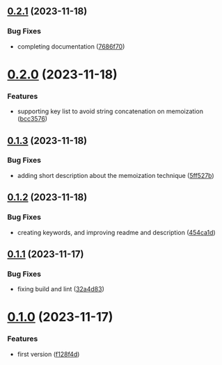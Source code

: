 ## [0.2.1](https://github.com/codibre/nodejs-generic-memoizer/compare/v0.2.0...v0.2.1) (2023-11-18)


### Bug Fixes

* completing documentation ([7686f70](https://github.com/codibre/nodejs-generic-memoizer/commit/7686f707eaacf05bc2a9ecfedc9ecdb97ef8ca8c))

# [0.2.0](https://github.com/codibre/nodejs-generic-memoizer/compare/v0.1.3...v0.2.0) (2023-11-18)


### Features

* supporting key list to avoid string concatenation on memoization ([bcc3576](https://github.com/codibre/nodejs-generic-memoizer/commit/bcc357610e78a1987b02328bc2862e63ce7b55c3))

## [0.1.3](https://github.com/codibre/nodejs-generic-memoizer/compare/v0.1.2...v0.1.3) (2023-11-18)


### Bug Fixes

* adding short description about the memoization technique ([5ff527b](https://github.com/codibre/nodejs-generic-memoizer/commit/5ff527b4c9318ee4304828869428465736577d59))

## [0.1.2](https://github.com/codibre/nodejs-generic-memoizer/compare/v0.1.1...v0.1.2) (2023-11-18)


### Bug Fixes

* creating keywords, and improving readme and description ([454ca1d](https://github.com/codibre/nodejs-generic-memoizer/commit/454ca1d2f5b58d8554c5210af1215a0f247de423))

## [0.1.1](https://github.com/codibre/nodejs-generic-memoizer/compare/v0.1.0...v0.1.1) (2023-11-17)


### Bug Fixes

* fixing build and lint ([32a4d83](https://github.com/codibre/nodejs-generic-memoizer/commit/32a4d833acc0a8bb996789f0d912dd4211764581))

# [0.1.0](https://github.com/codibre/nodejs-generic-memoizer/compare/v0.0.0...v0.1.0) (2023-11-17)


### Features

* first version ([f128f4d](https://github.com/codibre/nodejs-generic-memoizer/commit/f128f4ded862cc084749864a75076205c0855540))
